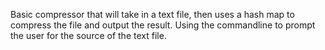 Basic compressor that will take in a text file, then uses a hash map to compress the file and output the result. Using the commandline to prompt the user for the source of the text file.